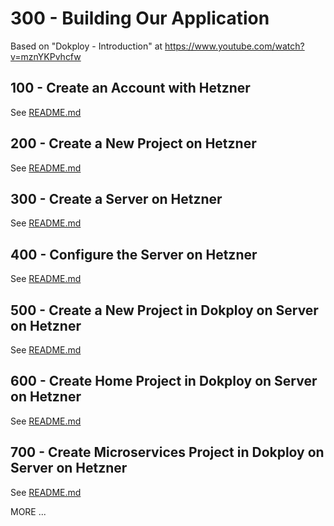 # 300 - Building Our Application

Based on "Dokploy - Introduction" at https://www.youtube.com/watch?v=mznYKPvhcfw

## 100 - Create an Account with Hetzner

See [README.md](./100/README.md)

## 200 - Create a New Project on Hetzner

See [README.md](./200/README.md)

## 300 - Create a Server on Hetzner

See [README.md](./300/README.md)

## 400 - Configure the Server on Hetzner

See [README.md](./400/README.md)

## 500 - Create a New Project in Dokploy on Server on Hetzner

See [README.md](./500/README.md)

## 600 - Create Home Project in Dokploy on Server on Hetzner

See [README.md](./600/README.md)

## 700 - Create Microservices Project in Dokploy on Server on Hetzner

See [README.md](./700/README.md)

MORE ...
